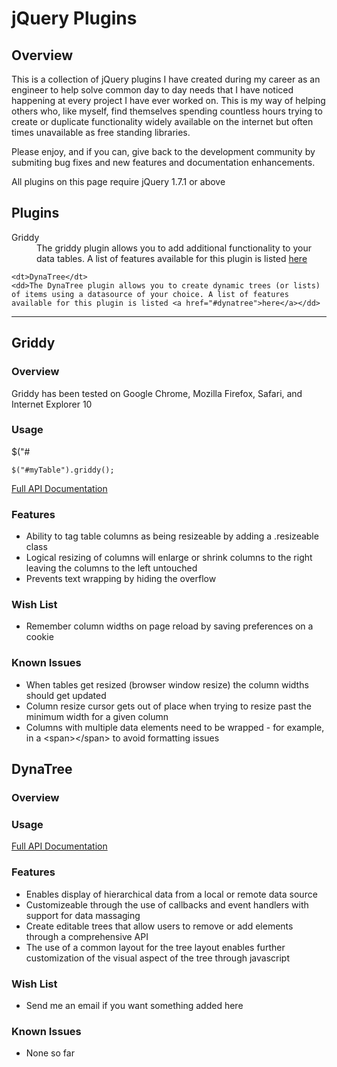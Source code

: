 <h1>jQuery Plugins</h1>

<h2>Overview</h2>

<p>This is a collection of jQuery plugins I have created during my career as an engineer to help solve common day to day needs that I have noticed happening at every project I have ever worked on. This is my way of helping others who, like myself, find themselves spending countless hours trying to create or duplicate functionality widely available on the internet but often times unavailable as free standing libraries.</p>

<p>Please enjoy, and if you can, give back to the development community by submiting bug fixes and new features and documentation enhancements.</p>

<p>All plugins on this page require jQuery 1.7.1 or above</p>

<h2>Plugins</h2>

<dl>
    <dt>Griddy</dt>
    <dd>The griddy plugin allows you to add additional functionality to your data tables. A list of features available for this plugin is listed <a href="#griddy">here</a></dd>
    
    <dt>DynaTree</dt>
    <dd>The DynaTree plugin allows you to create dynamic trees (or lists) of items using a datasource of your choice. A list of features available for this plugin is listed <a href="#dynatree">here</a></dd>
</dl>

<hr />

<a href="griddy"></a>

<h2>Griddy</h2>

<h3>Overview</h3>

<p>Griddy has been tested on Google Chrome, Mozilla Firefox, Safari, and Internet Explorer 10</p>

<h3>Usage</h3>$("#

<code>$("#myTable").griddy();</code>

[Full API Documentation](https://github.com/rcracel/jquery-plugins/wiki/Griddy-API)

<h3>Features</h3>

<ul>
    <li>Ability to tag table columns as being resizeable by adding a .resizeable class</li>
    <li>Logical resizing of columns will enlarge or shrink columns to the right leaving the columns to the left untouched</li>
    <li>Prevents text wrapping by hiding the overflow</li>
</ul>

<h3>Wish List</h3>

<ul>
    <li>Remember column widths on page reload by saving preferences on a cookie</li>
</ul>

<h3>Known Issues</h3>

<ul>
    <li>When tables get resized (browser window resize) the column widths should get updated</li>
    <li>Column resize cursor gets out of place when trying to resize past the minimum width for a given column</li>
    <li>Columns with multiple data elements need to be wrapped - for example, in a &lt;span&gt;&lt;/span&gt; to avoid formatting issues
</ul>

<a href="dynatree"></a>

<h2>DynaTree</h2>

<h3>Overview</h3>

<h3>Usage</h3>

[Full API Documentation](https://github.com/rcracel/jquery-plugins/wiki/DynaTree-API)

<h3>Features</h3>

<ul>
    <li>Enables display of hierarchical data from a local or remote data source</li>
    <li>Customizeable through the use of callbacks and event handlers with support for data massaging</li>
    <li>Create editable trees that allow users to remove or add elements through a comprehensive API</li>
    <li>The use of a common layout for the tree layout enables further customization of the visual aspect of the tree through javascript</li>
</ul>

<h3>Wish List</h3>

<ul>
    <li>Send me an email if you want something added here</li>
</ul>

<h3>Known Issues</h3>

<ul>
    <li>None so far</li>
</ul>
